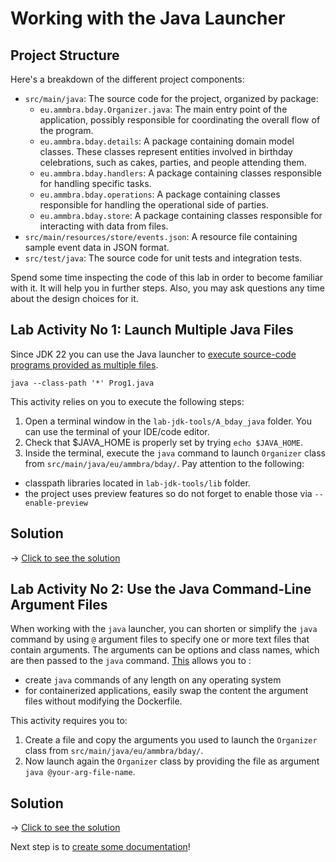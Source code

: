 # Working with the Java Launcher

## Project Structure

Here's a breakdown of the different project components:

* `src/main/java`: The source code for the project, organized by package:
    * `eu.ammbra.bday.Organizer.java`: The main entry point of the application, possibly responsible for coordinating the overall flow of the program.
    * `eu.ammbra.bday.details`: A package containing domain model classes. These classes represent entities involved in birthday celebrations, such as cakes, parties, and people attending them.
    * `eu.ammbra.bday.handlers`: A package containing classes responsible for handling specific tasks. 
    * `eu.ammbra.bday.operations`: A package containing classes responsible for handling the operational side of parties.
    * `eu.ammbra.bday.store`: A package containing classes responsible for interacting with data from files.
* `src/main/resources/store/events.json`: A resource file containing sample event data in JSON format.
* `src/test/java`: The source code for unit tests and integration tests.

Spend some time inspecting the code of this lab in order to become familiar with it. It will help you in further steps.
Also, you may ask questions any time about the design choices for it.

## **Lab Activity No 1**: Launch Multiple Java Files

Since JDK 22 you can use the Java launcher to [execute source-code programs provided as multiple files](https://docs.oracle.com/en/java/javase/25/docs/specs/man/java.html#using-source-file-mode-to-launch-source-code-programs).

```shell
java --class-path '*' Prog1.java
```
This activity relies on you to execute the following steps:

1. Open a terminal window in the `lab-jdk-tools/A_bday_java` folder. You can use the terminal of your IDE/code editor.
2. Check that $JAVA_HOME is properly set by trying `echo $JAVA_HOME`.
3. Inside the terminal, execute the `java` command to launch `Organizer` class from `src/main/java/eu/ammbra/bday/`.
Pay attention to the following:

* classpath libraries located in `lab-jdk-tools/lib` folder.
* the project uses preview features so do not forget to enable those via `--enable-preview`

## Solution

&rarr; [Click to see the solution](SOLUTION.md#lab-activity-no-1-launch-multiple-java-files)

## **Lab Activity No 2**: Use the Java Command-Line Argument Files

When working with the `java` launcher, you can shorten or simplify the `java` command by using `@` argument files to specify one or more text files that contain arguments.
The arguments can be options and class names, which are then passed to the `java` command. [This](https://docs.oracle.com/en/java/javase/25/docs/specs/man/java.html#java-command-line-argument-files) allows you to :

* create `java` commands of any length on any operating system
* for containerized applications, easily swap the content the argument files without modifying the Dockerfile.

This activity requires you to:

1. Create a file and copy the arguments you used to launch the `Organizer` class from `src/main/java/eu/ammbra/bday/`.
2. Now launch again the `Organizer` class by providing the file as argument `java @your-arg-file-name`.

## Solution

&rarr; [Click to see the solution](SOLUTION.md#lab-activity-no-2-use-the-java-command-line-argument-files)

Next step is to [create some documentation](../B_bday_javadoc/README.md)!


